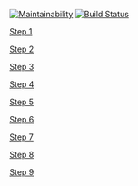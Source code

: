 [![Maintainability](https://api.codeclimate.com/v1/badges/73819d8753f1c9a83279/maintainability)](https://codeclimate.com/github/caviarman/project-lvl1-s360/maintainability)
[![Build Status](https://travis-ci.org/caviarman/project-lvl1-s360.svg?branch=master)](https://travis-ci.org/caviarman/project-lvl1-s360)

[Step 1](https://asciinema.org/a/YAXGGMnLgdaf3RetZfkFHHZVF)

[Step 2](https://asciinema.org/a/eDRldmi85ovJDZJyGE0SXVCHM)

[Step 3](https://asciinema.org/a/x09RwaPqF1agO27n5s3JYQFQX)

[Step 4](https://asciinema.org/a/oDVxtJLMXMxer1SPlbu8mseXm)

[Step 5](https://asciinema.org/a/PBpKgHFlFvJyeguVFSz8C9OgC)

[Step 6](https://asciinema.org/a/bQi1L9m1Sl3bN9wk0P7jIuHTr)

[Step 7](https://asciinema.org/a/mFLlOkICDSpGLZr2HTReiSBBk)

[Step 8](https://asciinema.org/a/FmuSEwIj2uWrgtSr8uv8n2Fyx)

[Step 9](https://asciinema.org/a/JqOCauaFLC8mvO9aXl2cGKA7b)
